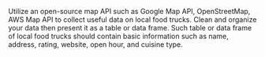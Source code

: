 Utilize an open-source map API such as Google Map API, OpenStreetMap, AWS Map API to collect useful data on local food trucks. 
Clean and organize your data then present it as a table or data frame. 
Such table or data frame of local food trucks should contain basic information such as name, address, rating, website, open hour, and cuisine type. 
